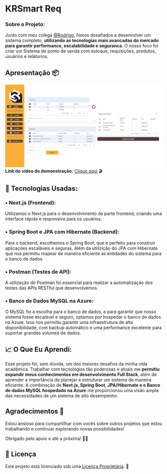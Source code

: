 # KRSmart Req

### Sobre o Projeto:

Junto com meu colega [@Rodrigo](https://github.com/RodrigoPereir4), fomos desafiados a desenvolver um sistema completo, **utilizando as tecnologias mais avancadas do mercado para garantir performance, escalabilidade e seguranca**. O nosso foco foi criar um Sistema de ponto de venda com estoque, requisições, produtos, usuários e relátorios.

## Apresentação 📦
![Imagem do Projeto](frontend/images/CapaReq.jpeg) <br>
**Link do vídeo de demonstração:** [Clique aqui](https://www.linkedin.com/posts/kaique-parente-da-silva-82697b216_ol%C3%A1-pessoal-hoje-eu-vim-compartilhar-voc%C3%AAs-activity-7282562390708097024-MxNo?utm_source=share&utm_medium=member_desktop) 🎬

<h2>🚀 Tecnologias Usadas:</h2>

<h3>• Next.js (Frontend):</h3>

Utilizamos o Next.js para o desenvolvimento da parte frontend, criando uma interface rápida e responsiva para os usuários.

<h3>• Spring Boot e JPA com Hibernate (Backend):</h3>

Para o backend, escolhemos o Spring Boot, que é perfeito para construir aplicações escaláveis e seguras. Além da utilizição do JPA com Hibernate que nos permitiu mapear de maneira eficiente as entidades do sistema para o banco de dados.

<h3>• Postman (Testes de API):</h3>

A utilização do Postman foi essencial para realizar a automatização dos testes das APIs RESTful que desenvolvemos.

<h3>• Banco de Dados MySQL na Azure:</h3>

O MySQL foi a escolha para o banco de dados, e para garantir que nosso sistema fosse escalável e seguro, optamos por hospedar o banco de dados na Azure. Isso nos permitiu garantir uma infraestrutura de alta disponibilidade, com backup automático e uma performance excelente para suportar grandes volumes de dados.

<h2>📈 O Que Eu Aprendi:</h2>

Esse projeto foi, sem dúvida, um dos maiores desafios da minha vida acadêmica. Trabalhar com tecnologias tão poderosas e atuais me **permitiu expandir meus conhecimentos em desenvolvimento Full Stack**, além de aprender a importância de planejar e estruturar um sistema de maneira eficiente. A combinação de **Next.js, Spring Boot, JPA/Hibernate e o Banco de dados MySQL hospedado na Azure** me proporcionou uma visão ampla das necessidades de um sistema de alto desempenho.

## Agradecimentos 🙏
Estou ansioso para compartilhar com vocês sobre outros projetos que estou trabalhando e continuar explorando novas possibilidades!

Obrigado pelo apoio e até a próxima! 👋🚀

## :memo: Licença

Este projeto está licenciado sob uma [Licença Proprietária](LICENSE). 📜
